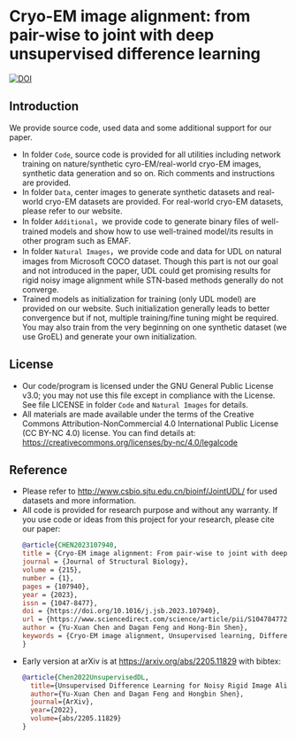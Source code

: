 # Cryo-EM image alignment: from pair-wise to joint with deep unsupervised difference learning
[![DOI](https://img.shields.io/badge/doi-10.1016/j.jsb.2023.107940-blue.svg)](https://doi.org/10.1016/j.jsb.2023.107940)

## Introduction
We provide source code, used data and some additional support for our paper. 
- In folder `Code`, source code is provided for all utilities including network training on nature/synthetic cyro-EM/real-world cryo-EM images, synthetic data generation and so on. Rich comments and instructions are provided.
- In folder `Data`, center images to generate synthetic datasets and real-world cryo-EM datasets are provided. For real-world cryo-EM datasets, please refer to our website.
- In folder `Additional`，we provide code to generate binary files of well-trained models and show how to use well-trained model/its results in other program such as EMAF.
- In folder `Natural Images`，we provide code and data for UDL on natural images from Microsoft COCO dataset. Though this part is not our goal and not introduced in the paper, UDL could get promising results for rigid noisy image alignment while STN-based methods generally do not converge.
- Trained models as initialization for training (only UDL model) are provided on our website. Such initialization generally leads to better convergence but if not, multiple training/fine tuning might be required. You may also train from the very beginning on one synthetic dataset (we use GroEL) and generate your own initialization.

## License
- Our code/program is licensed under the GNU General Public License v3.0; you may not use this file except in compliance with the License. See file LICENSE in folder `Code` and `Natural Images` for details.
- All materials are made available under the terms of the Creative Commons Attribution-NonCommercial 4.0 International Public License (CC BY-NC 4.0) license. You can find details at: https://creativecommons.org/licenses/by-nc/4.0/legalcode 


## Reference
- Please refer to http://www.csbio.sjtu.edu.cn/bioinf/JointUDL/ for used datasets and more information.
- All code is provided for research purpose and without any warranty. If you use code or ideas from this project for your research, please cite our paper: 
    ```bibtex
    @article{CHEN2023107940,
    title = {Cryo-EM image alignment: From pair-wise to joint with deep unsupervised difference learning},
    journal = {Journal of Structural Biology},
    volume = {215},
    number = {1},
    pages = {107940},
    year = {2023},
    issn = {1047-8477},
    doi = {https://doi.org/10.1016/j.jsb.2023.107940},
    url = {https://www.sciencedirect.com/science/article/pii/S1047847723000035},
    author = {Yu-Xuan Chen and Dagan Feng and Hong-Bin Shen},
    keywords = {Cryo-EM image alignment, Unsupervised learning, Difference learning, Joint alignment}
    }
    ```
- Early version at arXiv is at https://arxiv.org/abs/2205.11829 with bibtex:
	```bibtex
	@article{Chen2022UnsupervisedDL,
	  title={Unsupervised Difference Learning for Noisy Rigid Image Alignment},
	  author={Yu-Xuan Chen and Dagan Feng and Hongbin Shen},
	  journal={ArXiv},
	  year={2022},
	  volume={abs/2205.11829}
	}
	```
